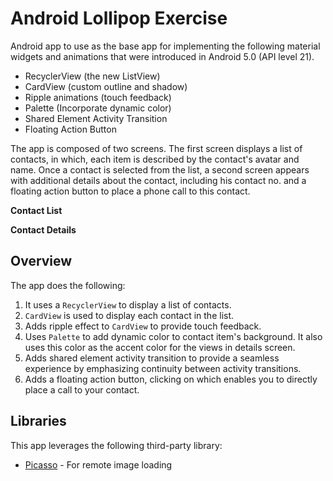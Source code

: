 # Android Lollipop Exercise

Android app to use as the base app for implementing the following material widgets and animations that were introduced in Android 5.0 (API level 21).

* RecyclerView (the new ListView)
* CardView (custom outline and shadow)
* Ripple animations (touch feedback)
* Palette (Incorporate dynamic color)
* Shared Element Activity Transition
* Floating Action Button

The app is composed of two screens. The first screen displays a list of contacts, in which, each item is described by the contact's avatar and name. Once a contact is selected from the list, a second screen appears with additional details about the contact, including his contact no. and a floating action button to place a phone call to this contact.

**Contact List**

**Contact Details**

## Overview

The app does the following:

1. It uses a `RecyclerView` to display a list of contacts.
2. `CardView` is used to display each contact in the list.
3. Adds ripple effect to `CardView` to provide touch feedback.
4. Uses `Palette` to add dynamic color to contact item's background. It also uses this color as the accent color for the views in details screen.
5. Adds shared element activity transition to provide a seamless experience by emphasizing continuity between activity transitions.
6. Adds a floating action button, clicking on which enables you to directly place a call to your contact.

## Libraries

This app leverages the following third-party library:

 * [Picasso](http://square.github.io/picasso/) - For remote image loading
